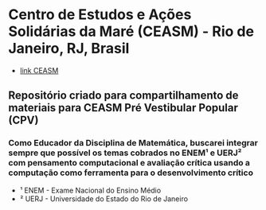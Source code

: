 # Centro de Estudos e Ações Solidárias da Maré (CEASM) - Rio de Janeiro, RJ, Brasil
* [link CEASM](https://www.ceasm.org.br/)

## Repositório criado para compartilhamento de materiais para CEASM Pré Vestibular Popular (CPV)

### Como Educador da Disciplina de Matemática, buscarei integrar sempre que possível os temas cobrados no ENEM¹ e UERJ² com pensamento computacional e avaliação crítica usando a computação como ferramenta para o desenvolvimento crítico 

* ¹ ENEM - Exame Nacional do Ensino Médio
* ² UERJ - Universidade do Estado do Rio de Janeiro 
